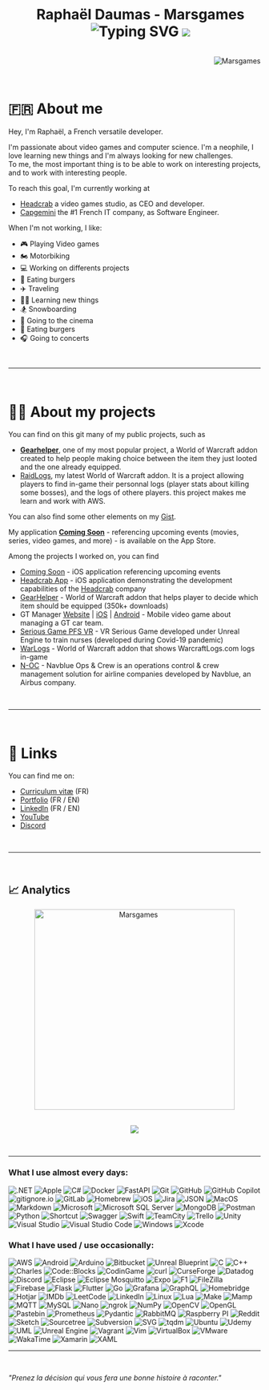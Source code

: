<div id="user-content-toc" align="center">
  <ul>
    <summary>
      <h1 style="display: inline-block;">
          Raphaël Daumas - Marsgames <!-- 👋 -->
        <br/>
        <img src="http://readme-typing-svg.herokuapp.com?font=Roboto&size=30&pause=1000&color=ADBAC7&center=true&vCenter=true&width=300&height=45&lines=Passionate;Neophile;Independant;Stress+resistant;Competent;Decider;Curious;Insightful;Determined;Logical;Positive;Trustworthy;Loyal;Adptable;Optimistic;Humorous;Open+minded;Tenacious;Patient;Versatile;" alt="Typing SVG" />
        
<img src= 'https://capsule-render.vercel.app/api?type=rect&color=gradient&height=2.5'/>
      </h1>
    </summary>
  </ul>
</div>
<p align="right"> <img src="https://komarev.com/ghpvc/?username=Marsgames&label=Profile%20views&color=0e75b6&style=flat" alt="Marsgames" /> </p>

<br/>

# 🇫🇷 About me

Hey, I'm Raphaël, a French versatile developer.

I'm passionate about video games and computer science. I'm a neophile, I love learning new things and I'm always looking for new challenges. <br/>
To me, the most important thing is to be able to work on interesting projects, and to work with interesting people.


To reach this goal, I'm currently working at
- [Headcrab](https://headcrab.fr) a video games studio, as CEO and developer.
- [Capgemini](https://www.capgemini.com) the #1 French IT company, as Software Engineer.

When I'm not working, I like:
- 🎮 Playing Video games
- 🏍️ Motorbiking
- 💻 Working on differents projects
- 🍔 Eating burgers
- ✈️ Traveling
- 🧑‍🎓 Learning new things
- 🏂 Snowboarding
- 🍿 Going to the cinema
- 🍔 Eating burgers
- 🎧 Going to concerts

<br/>

---

<br/>

# 🧑‍💻 About my projects
You can find on this git many of my public projects, such as<br>
- [**Gearhelper**](https://github.com/Marsgames/GearHelper), one of my most popular project, a World of Warcraft addon created to help people making choice between the item they just looted and the one already equipped.
- [RaidLogs](https://github.com/Marsgames/RaidLogs), my latest World of Warcraft addon. It is a project allowing players to find in-game their personnal logs (player stats about killing some bosses), and the logs of othere players. this project makes me learn and work with AWS.

You can also find some other elements on my [Gist](https://gist.github.com/marsgames).


My application [**Coming Soon**](https://apps.apple.com/fr/app/coming-soon/id1628414836) - referencing upcoming events (movies, series, video games, and more) - is available on the App Store.

Among the projects I worked on, you can find
- [Coming Soon](https://apps.apple.com/fr/app/coming-soon/id1628414836) - iOS application referencing upcoming events
- [Headcrab App](https://testflight.apple.com/join/vKDCeKk3) - iOS application demonstrating the development capabilities of the [Headcrab](https://www.headcrab.fr) company
- [GearHelper](https://www.curseforge.com/wow/addons/gearhelper) - World of Warcraft addon that helps player to decide which item should be equipped (350k+ downloads)
- GT Manager [Website](https://tinydigitalfactory.com/gt-manager/) | [iOS](https://apps.apple.com/dz/app/gt-manager/id1537951774?l=fr) | [Android](https://play.google.com/store/apps/details?id=com.TDF.GTM&hl=fr&gl=US&pli=1) - Mobile video game about managing a GT car team.
- [Serious Game PFS VR](https://www.poleformation-sante.fr/chambre-des-erreurs-realite-virtuelle/) - VR Serious Game developed under Unreal Engine to train nurses (developed during Covid-19 pandemic)
- [WarLogs](https://www.curseforge.com/wow/addons/warlogs) - World of Warcraft addon that shows WarcraftLogs.com logs in-game
- [N-OC](https://www.navblue.aero/product/n-ops-and-crew/) - Navblue Ops & Crew is an operations control & crew management solution for airline companies developed by Navblue, an Airbus company.

<br/>

---

<br/>

<!--
🌱 I'm currently learning 🌱 
- Machine Learning. I'm working on a Unity lib that will helps developers to test their *hypercasual games*
- Some DevOps (Grafana, Docker, Kubernetes, Vagrant, etc...)
-->

<!--
**Marsgames/Marsgames** is a ✨ _special_ ✨ repository because its `README.md` (this file) appears on your GitHub profile.

Here are some ideas to get you started:

- 🔭 I’m currently working on ...
- 🌱 I’m currently learning ...
- 👯 I’m looking to collaborate on ...
- 🤔 I’m looking for help with ...
- 💬 Ask me about ...
- 📫 How to reach me: ...
- 😄 Pronouns: ...
- ⚡ Fun fact: ...
-->

# 🔗 Links
You can find me on:
- [Curriculum vitæ](https://github.com/Marsgames/Marsgames/blob/main/CV_RD_01_04_2024.pdf) (FR)
- [Portfolio](https://raphdaumas.wixsite.com/portfolio) (FR / EN)
- [LinkedIn](https://fr.linkedin.com/in/rdaumas) (FR / EN)
- [YouTube](https://www.youtube.com/user/Marsgamess)
- [Discord](http://discordapp.com/users/228593357092421642)

<br/>

---

<br/>

## 📈 Analytics

<!--
<p align=center>
  <div align=center>
    <a href="https://github.com/denvercoder1/github-readme-streak-stats" title="Go to Source">
      <img align="left" width=400 src="https://streak-stats.demolab.com/?user=Marsgames&theme=dracula&hide_border=false" alt="Marsgames" />
    </a>
    <a href="https://github.com/Marsgames/github-readme-stats" title="Go to Source">
      <img align="right" width=400 src="https://github-readme-stats.vercel.app/api?username=Marsgames&show_icons=true&include_all_commits=true&count_private=true&theme=dracula&hide_border=false" />
    </a>
  </div>
  <br><br><br><br><br><br><br><br>
  <div align=center>
    <a href="https://github.com/anuraghazra/github-readme-stats">
      <img width=335 align="center" src="https://github-readme-stats.vercel.app/api/top-langs/?username=Marsgames&langs_count=8&layout=compact&include_all_commits=true&count_private=true&theme=dracula&hide_border=false&hide=Jupyter%20Notebook" />
    </a>
  </div>
</p>

<br/>
<br/>
<br/>

<p align=center>
  <div align=center>
  <a href="https://github.com/ryo-ma/github-profile-trophy">
      <img align="center" src="https://github-profile-trophy.vercel.app/?username=marsgames&theme=dracula&column=5&margin-w=5&margin-h=5" />
    </a>
  </div>
</p>

<br/>

---

-->

<p align=center>
  <div align=center>
    <a href="https://github.com/denvercoder1/github-readme-streak-stats" title="Go to Source">
      <img align="center" width=400 src="https://streak-stats.demolab.com/?user=Marsgames&theme=dracula&hide_border=false" alt="Marsgames" />
    </a>
  </div>
  <br>
</p>

<p align=center>
  <div align=center>
  <a href="https://github.com/ryo-ma/github-profile-trophy">
      <img align="center" src="https://github-profile-trophy.vercel.app/?username=marsgames&theme=dracula&column=5&margin-w=5&margin-h=5" />
    </a>
  </div>
</p>

<br/>

---

### What I use almost every days:
![.NET](https://img.shields.io/badge/.NET-512BD4.svg?style=for-the-badge&logo=dotnet&logoColor=white)
![Apple](https://img.shields.io/badge/Apple-000000.svg?style=for-the-badge&logo=Apple&logoColor=white)
![C#](https://img.shields.io/badge/C#-512BD4.svg?style=for-the-badge&logo=C#&logoColor=white)
![Docker](https://img.shields.io/badge/Docker-2496ED.svg?style=for-the-badge&logo=Docker&logoColor=white)
![FastAPI](https://img.shields.io/badge/FastAPI-009688.svg?style=for-the-badge&logo=FastAPI&logoColor=white)
![Git](https://img.shields.io/badge/Git-F05032.svg?style=for-the-badge&logo=Git&logoColor=white)
![GitHub](https://img.shields.io/badge/GitHub-181717.svg?style=for-the-badge&logo=GitHub&logoColor=white)
![GitHub Copilot](https://img.shields.io/badge/GitHub%20Copilot-000000.svg?style=for-the-badge&logo=GitHub-Copilot&logoColor=white)
![gitignore.io](https://img.shields.io/badge/gitignore.io-204ECF.svg?style=for-the-badge&logo=gitignoredotio&logoColor=white)
![GitLab](https://img.shields.io/badge/GitLab-FC6D26.svg?style=for-the-badge&logo=GitLab&logoColor=white)
![Homebrew](https://img.shields.io/badge/Homebrew-FBB040.svg?style=for-the-badge&logo=Homebrew&logoColor=black)
![iOS](https://img.shields.io/badge/iOS-000000.svg?style=for-the-badge&logo=iOS&logoColor=white)
![Jira](https://img.shields.io/badge/Jira-0052CC.svg?style=for-the-badge&logo=Jira&logoColor=white)
![JSON](https://img.shields.io/badge/JSON-000000.svg?style=for-the-badge&logo=JSON&logoColor=white)
![MacOS](https://img.shields.io/badge/macOS-000000.svg?style=for-the-badge&logo=macOS&logoColor=white)
![Markdown](https://img.shields.io/badge/Markdown-000000.svg?style=for-the-badge&logo=Markdown&logoColor=white)
![Microsoft](https://img.shields.io/badge/Microsoft-5E5E5E.svg?style=for-the-badge&logo=Microsoft&logoColor=white)
![Microsoft SQL Server](https://img.shields.io/badge/Microsoft%20SQL%20Server-CC2927.svg?style=for-the-badge&logo=Microsoft-SQL-Server&logoColor=white)
![MongoDB](https://img.shields.io/badge/MongoDB-47A248.svg?style=for-the-badge&logo=MongoDB&logoColor=white)
![Postman](https://img.shields.io/badge/Postman-FF6C37.svg?style=for-the-badge&logo=Postman&logoColor=white)
![Python](https://img.shields.io/badge/Python-3776AB.svg?style=for-the-badge&logo=Python&logoColor=white)
![Shortcut](https://img.shields.io/badge/Shortcut-58B1E4.svg?style=for-the-badge&logo=Shortcut&logoColor=white)
![Swagger](https://img.shields.io/badge/Swagger-85EA2D.svg?style=for-the-badge&logo=Swagger&logoColor=black)
![Swift](https://img.shields.io/badge/Swift-F05138.svg?style=for-the-badge&logo=Swift&logoColor=white)
![TeamCity](https://img.shields.io/badge/TeamCity-000000.svg?style=for-the-badge&logo=TeamCity&logoColor=white)
![Trello](https://img.shields.io/badge/Trello-0052CC.svg?style=for-the-badge&logo=Trello&logoColor=white)
![Unity](https://img.shields.io/badge/Unity-FFFFFF.svg?style=for-the-badge&logo=Unity&logoColor=black)
![Visual Studio](https://img.shields.io/badge/Visual%20Studio-5C2D91.svg?style=for-the-badge&logo=Visual-Studio&logoColor=white)
![Visual Studio Code](https://img.shields.io/badge/Visual%20Studio%20Code-007ACC.svg?style=for-the-badge&logo=Visual-Studio-Code&logoColor=white)
![Windows](https://img.shields.io/badge/Windows-0078D4.svg?style=for-the-badge&logo=Windows&logoColor=white)
![Xcode](https://img.shields.io/badge/Xcode-147EFB.svg?style=for-the-badge&logo=Xcode&logoColor=white)

### What I have used / use occasionally:
![AWS](https://img.shields.io/badge/Amazon%20AWS-232F3E.svg?style=for-the-badge&logo=Amazon-AWS&logoColor=white)
![Android](https://img.shields.io/badge/Android%20Studio-3DDC84.svg?style=for-the-badge&logo=Android-Studio&logoColor=white)
![Arduino](https://img.shields.io/badge/Arduino-00878F.svg?style=for-the-badge&logo=Arduino&logoColor=white)
![Bitbucket](https://img.shields.io/badge/Bitbucket-0052CC.svg?style=for-the-badge&logo=Bitbucket&logoColor=white)
![Unreal Blueprint](https://img.shields.io/badge/Blueprint-137CBD.svg?style=for-the-badge&logo=Blueprint&logoColor=white)
![C](https://img.shields.io/badge/C-A8B9CC.svg?style=for-the-badge&logo=C&logoColor=black)
![C++](https://img.shields.io/badge/C++-00599C.svg?style=for-the-badge&logo=C++&logoColor=white)
![Charles](https://img.shields.io/badge/Charles-F3F5F5.svg?style=for-the-badge&logo=Charles&logoColor=black)
![Code::Blocks](https://img.shields.io/badge/Code::Blocks-41AD48.svg?style=for-the-badge&logo=Code::Blocks&logoColor=white)
![CodinGame](https://img.shields.io/badge/CodinGame-F2BB13.svg?style=for-the-badge&logo=CodinGame&logoColor=black)
![curl](https://img.shields.io/badge/curl-073551.svg?style=for-the-badge&logo=curl&logoColor=white)
![CurseForge](https://img.shields.io/badge/CurseForge-F16436.svg?style=for-the-badge&logo=CurseForge&logoColor=white)
![Datadog](https://img.shields.io/badge/Datadog-632CA6.svg?style=for-the-badge&logo=Datadog&logoColor=white)
![Discord](https://img.shields.io/badge/Discord-5865F2.svg?style=for-the-badge&logo=Discord&logoColor=white)
![Eclipse](https://img.shields.io/badge/Eclipse%20IDE-2C2255.svg?style=for-the-badge&logo=Eclipse-IDE&logoColor=white)
![Eclipse Mosquitto](https://img.shields.io/badge/Eclipse%20Mosquitto-3C5280.svg?style=for-the-badge&logo=Eclipse-Mosquitto&logoColor=white)
![Expo](https://img.shields.io/badge/Expo-000020.svg?style=for-the-badge&logo=Expo&logoColor=white)
![F1](https://img.shields.io/badge/F1-E10600.svg?style=for-the-badge&logo=F1&logoColor=white)
![FileZilla](https://img.shields.io/badge/FileZilla-BF0000.svg?style=for-the-badge&logo=FileZilla&logoColor=white)
![Firebase](https://img.shields.io/badge/Firebase-FFCA28.svg?style=for-the-badge&logo=Firebase&logoColor=black)
![Flask](https://img.shields.io/badge/Flask-000000.svg?style=for-the-badge&logo=Flask&logoColor=white)
![Flutter](https://img.shields.io/badge/Flutter-02569B.svg?style=for-the-badge&logo=Flutter&logoColor=white)
![Go](https://img.shields.io/badge/Go-00ADD8.svg?style=for-the-badge&logo=Go&logoColor=white)
![Grafana](https://img.shields.io/badge/Grafana-F46800.svg?style=for-the-badge&logo=Grafana&logoColor=white)
![GraphQL](https://img.shields.io/badge/GraphQL-E10098.svg?style=for-the-badge&logo=GraphQL&logoColor=white)
![Homebridge](https://img.shields.io/badge/Homebridge-491F59.svg?style=for-the-badge&logo=Homebridge&logoColor=white)
![Hotjar](https://img.shields.io/badge/Hotjar-FF3C00.svg?style=for-the-badge&logo=Hotjar&logoColor=white)
![IMDb](https://img.shields.io/badge/IMDb-F5C518.svg?style=for-the-badge&logo=IMDb&logoColor=black)
![LeetCode](https://img.shields.io/badge/LeetCode-FFA116.svg?style=for-the-badge&logo=LeetCode&logoColor=white)
![LinkedIn](https://img.shields.io/badge/LinkedIn-0A66C2.svg?style=for-the-badge&logo=LinkedIn&logoColor=white)
![Linux](https://img.shields.io/badge/Linux-FCC624.svg?style=for-the-badge&logo=Linux&logoColor=black)
![Lua](https://img.shields.io/badge/Lua-2C2D72.svg?style=for-the-badge&logo=Lua&logoColor=white)
![Make](https://img.shields.io/badge/Make-6D00CC.svg?style=for-the-badge&logo=Make&logoColor=white)
![Mamp](https://img.shields.io/badge/MAMP-02749C.svg?style=for-the-badge&logo=MAMP&logoColor=white)
![MQTT](https://img.shields.io/badge/MQTT-660066.svg?style=for-the-badge&logo=MQTT&logoColor=white)
![MySQL](https://img.shields.io/badge/MySQL-4479A1.svg?style=for-the-badge&logo=MySQL&logoColor=white)
![Nano](https://img.shields.io/badge/Nano-4A90E2.svg?style=for-the-badge&logo=Nano&logoColor=white)
![ngrok](https://img.shields.io/badge/ngrok-1F1E37.svg?style=for-the-badge&logo=ngrok&logoColor=white)
![NumPy](https://img.shields.io/badge/NumPy-013243.svg?style=for-the-badge&logo=NumPy&logoColor=white)
![OpenCV](https://img.shields.io/badge/OpenCV-5C3EE8.svg?style=for-the-badge&logo=OpenCV&logoColor=white)
![OpenGL](https://img.shields.io/badge/OpenGL-5586A4.svg?style=for-the-badge&logo=OpenGL&logoColor=white)
![Pastebin](https://img.shields.io/badge/Pastebin-02456C.svg?style=for-the-badge&logo=Pastebin&logoColor=white)
![Prometheus](https://img.shields.io/badge/Prometheus-E6522C.svg?style=for-the-badge&logo=Prometheus&logoColor=white)
![Pydantic](https://img.shields.io/badge/Pydantic-E92063.svg?style=for-the-badge&logo=Pydantic&logoColor=white)
![RabbitMQ](https://img.shields.io/badge/RabbitMQ-FF6600.svg?style=for-the-badge&logo=RabbitMQ&logoColor=white)
![Raspberry PI](https://img.shields.io/badge/Raspberry%20Pi-A22846.svg?style=for-the-badge&logo=Raspberry-Pi&logoColor=white)
![Reddit](https://img.shields.io/badge/Reddit-FF4500.svg?style=for-the-badge&logo=Reddit&logoColor=white)
![Sketch](https://img.shields.io/badge/Sketch-F7B500.svg?style=for-the-badge&logo=Sketch&logoColor=black)
![Sourcetree](https://img.shields.io/badge/Sourcetree-0052CC.svg?style=for-the-badge&logo=Sourcetree&logoColor=white)
![Subversion](https://img.shields.io/badge/Subversion-809CC9.svg?style=for-the-badge&logo=Subversion&logoColor=white)
![SVG](https://img.shields.io/badge/SVG-FFB13B.svg?style=for-the-badge&logo=SVG&logoColor=black)
![tqdm](https://img.shields.io/badge/tqdm-FFC107.svg?style=for-the-badge&logo=tqdm&logoColor=black)
![Ubuntu](https://img.shields.io/badge/Ubuntu-E95420.svg?style=for-the-badge&logo=Ubuntu&logoColor=white)
![Udemy](https://img.shields.io/badge/Udemy-A435F0.svg?style=for-the-badge&logo=Udemy&logoColor=white)
![UML](https://img.shields.io/badge/UML-FABD14.svg?style=for-the-badge&logo=UML&logoColor=black)
![Unreal Engine](https://img.shields.io/badge/Unreal%20Engine-0E1128.svg?style=for-the-badge&logo=Unreal-Engine&logoColor=white)
![Vagrant](https://img.shields.io/badge/Vagrant-1868F2.svg?style=for-the-badge&logo=Vagrant&logoColor=white)
![Vim](https://img.shields.io/badge/Vim-019733.svg?style=for-the-badge&logo=Vim&logoColor=white)
![VirtualBox](https://img.shields.io/badge/VirtualBox-183A61.svg?style=for-the-badge&logo=VirtualBox&logoColor=white)
![VMware](https://img.shields.io/badge/VMware-607078.svg?style=for-the-badge&logo=VMware&logoColor=white)
![WakaTime](https://img.shields.io/badge/WakaTime-000000.svg?style=for-the-badge&logo=WakaTime&logoColor=white)
![Xamarin](https://img.shields.io/badge/Xamarin-3498DB.svg?style=for-the-badge&logo=Xamarin&logoColor=white)
![XAML](https://img.shields.io/badge/XAML-0C54C2.svg?style=for-the-badge&logo=XAML&logoColor=white)

---
<!--
<br/>
 
### What I use almost every days:
<p>
<img src="https://cdn.jsdelivr.net/gh/devicons/devicon/icons/apple/apple-original.svg" title="Apple" alt="Apple" width="40" height="40">
<img src="https://cdn.jsdelivr.net/gh/devicons/devicon/icons/bash/bash-original.svg" title="Bash" alt="Bash" width="40" height="40">
<img src="https://cdn.jsdelivr.net/gh/devicons/devicon/icons/csharp/csharp-original.svg" title="C#" alt="C#" width="40" height="40">
<img src="https://cdn.jsdelivr.net/gh/devicons/devicon/icons/debian/debian-original.svg" title="Debian" alt="Debian" width="40" height="40">
<img src="https://cdn.jsdelivr.net/gh/devicons/devicon/icons/docker/docker-original.svg" title="Docker" alt="Docker" width="40" height="40">
<img src="https://cdn.jsdelivr.net/gh/devicons/devicon/icons/git/git-original.svg" title="Git" alt="Git" width="40" height="40">
<img src="https://cdn.jsdelivr.net/gh/devicons/devicon/icons/github/github-original.svg" title="GitHub" alt="GitHub" width="40" height="40">
<img src="https://cdn.jsdelivr.net/gh/devicons/devicon/icons/google/google-original.svg" title="Goolge" alt="Goolge" width="40" height="40">
<img src="https://cdn.jsdelivr.net/gh/devicons/devicon/icons/jira/jira-original.svg" title="Jira" alt="Jira" width="40" height="40">
<img src="https://cdn.jsdelivr.net/gh/devicons/devicon/icons/markdown/markdown-original.svg" title="Markdown" alt="Markdown" width="40" height="40">
<img src="https://cdn.jsdelivr.net/gh/devicons/devicon/icons/python/python-original.svg" title="Pyhton" alt="Pyhton" width="40" height="40">
<img src="https://cdn.jsdelivr.net/gh/devicons/devicon/icons/raspberrypi/raspberrypi-original.svg" title="Raspberry" alt="Raspberry" width="40" height="40">
<img src="https://cdn.jsdelivr.net/gh/devicons/devicon/icons/safari/safari-original.svg" title="Safari" alt="Safari" width="40" height="40">
<img src="https://cdn.jsdelivr.net/gh/devicons/devicon/icons/sketch/sketch-original.svg" title="Sketch" alt="Sketch" width="40" height="40">
<img src="https://cdn.jsdelivr.net/gh/devicons/devicon/icons/ssh/ssh-original.svg" title="SSH" alt="SSH" width="40" height="40">
<img src="https://cdn.jsdelivr.net/gh/devicons/devicon/icons/swift/swift-original.svg" title="Swift" alt="Swift" width="40" height="40">
<img src="https://cdn.jsdelivr.net/gh/devicons/devicon/icons/trello/trello-plain.svg" title="Trello" alt="Trello" width="40" height="40">
<img src="https://cdn.jsdelivr.net/gh/devicons/devicon/icons/unity/unity-original.svg" title="Unity" alt="Unity" width="40" height="40">
<img src="https://cdn.jsdelivr.net/gh/devicons/devicon/icons/vscode/vscode-original.svg" title="VS Code" alt="VS Code" width="40" height="40">
<img src="https://cdn.jsdelivr.net/gh/devicons/devicon/icons/xcode/xcode-original.svg" title="Xcode" alt="Xcode" width="40" height="40">
</p>

<br/>

### What I have used / use occasionally:
<p>
<img src="https://cdn.jsdelivr.net/gh/devicons/devicon/icons/android/android-original.svg" title="Android" alt="Android" width="40" height="40">
<img src="https://cdn.jsdelivr.net/gh/devicons/devicon/icons/androidstudio/androidstudio-original.svg" title="Android studio" alt="Android Studio" width="40" height="40">
<img src="https://cdn.jsdelivr.net/gh/devicons/devicon/icons/apache/apache-original.svg" title="Apache" alt="Apache" width="40" height="40">
<img src="https://cdn.jsdelivr.net/gh/devicons/devicon/icons/arduino/arduino-original.svg" title="Arduino" alt="Arduino" width="40" height="40">
<img src="https://cdn.jsdelivr.net/gh/devicons/devicon/icons/atom/atom-original.svg" title="Atom" alt="Atom" width="40" height="40">
<img src="https://cdn.jsdelivr.net/gh/devicons/devicon/icons/bitbucket/bitbucket-original.svg" title="BitBucket" alt="BitBucket" width="40" height="40">
<img src="https://cdn.jsdelivr.net/gh/devicons/devicon/icons/c/c-original.svg" title="C" alt="C" width="40" height="40">
<img src="https://cdn.jsdelivr.net/gh/devicons/devicon/icons/cplusplus/cplusplus-original.svg" title="C++" alt="C++" width="40" height="40">
<img src="https://cdn.jsdelivr.net/gh/devicons/devicon/icons/chrome/chrome-original.svg" title="Chrome" alt="Chrome" width="40" height="40">
<img src="https://cdn.jsdelivr.net/gh/devicons/devicon/icons/confluence/confluence-original.svg" title="Confluence" alt="Confluence" width="40" height="40">
<img src="https://cdn.jsdelivr.net/gh/devicons/devicon/icons/dart/dart-original.svg" title="Dart" alt="Dart" width="40" height="40">
<img src="https://cdn.jsdelivr.net/gh/devicons/devicon/icons/facebook/facebook-original.svg" title="Facebook API" alt="Facebook API" width="40" height="40">
<img src="https://cdn.jsdelivr.net/gh/devicons/devicon/icons/figma/figma-original.svg" title="Figma" alt="Figma" width="40" height="40">
<img src="https://cdn.jsdelivr.net/gh/devicons/devicon/icons/filezilla/filezilla-plain.svg" title="FileZila" alt="FileZila" width="40" height="40">
<img src="https://cdn.jsdelivr.net/gh/devicons/devicon/icons/firebase/firebase-plain.svg" title="Firebase" alt="Firebase" width="40" height="40">
<img src="https://cdn.jsdelivr.net/gh/devicons/devicon/icons/firefox/firefox-original.svg" title="Firefox" alt="Firefox" width="40" height="40">
<img src="https://cdn.jsdelivr.net/gh/devicons/devicon/icons/flask/flask-original.svg" title="Flask" alt="Flask" width="40" height="40">
<img src="https://cdn.jsdelivr.net/gh/devicons/devicon/icons/flutter/flutter-original.svg" title="Flutter" alt="Flutter" width="40" height="40">
<img src="https://cdn.jsdelivr.net/gh/devicons/devicon/icons/gitlab/gitlab-original.svg" title="GitLab" alt="GitLab" width="40" height="40">
<img src="https://cdn.jsdelivr.net/gh/devicons/devicon/icons/go/go-original.svg" title="Go" alt="Go" width="40" height="40">
<img src="https://cdn.jsdelivr.net/gh/devicons/devicon/icons/grafana/grafana-original.svg" title="Grafana" alt="Grafana" width="40" height="40">
<img src="https://cdn.jsdelivr.net/gh/devicons/devicon/icons/java/java-original.svg" title="Java" alt="Java" width="40" height="40">
<img src="https://cdn.jsdelivr.net/gh/devicons/devicon/icons/kubernetes/kubernetes-plain.svg" title="Kubernetes" alt="Kubernetes" width="40" height="40">
<img src="https://cdn.jsdelivr.net/gh/devicons/devicon/icons/linkedin/linkedin-original.svg" title="LinedIn API" alt="LinkedIn API" width="40" height="40">
<img src="https://cdn.jsdelivr.net/gh/devicons/devicon/icons/lua/lua-original.svg" title="Lua" alt="Lua" width="40" height="40">
<img src="https://cdn.jsdelivr.net/gh/devicons/devicon/icons/linux/linux-original.svg" title="Linux" alt="Linux" width="40" height="40">
<img src="https://cdn.jsdelivr.net/gh/devicons/devicon/icons/mongodb/mongodb-original.svg" title="MongoDB" alt="MongoDB" width="40" height="40">
<img src="https://cdn.jsdelivr.net/gh/devicons/devicon/icons/mysql/mysql-original.svg" title="MySQL" alt="MySQL" width="40" height="40">
<img src="https://cdn.jsdelivr.net/gh/devicons/devicon/icons/numpy/numpy-original.svg" title="Numpy" alt="Numpy" width="40" height="40">
<img src="https://cdn.jsdelivr.net/gh/devicons/devicon/icons/opengl/opengl-original.svg" title="OpenGL" alt="OpenGL" width="40" height="40">
<img src="https://cdn.jsdelivr.net/gh/devicons/devicon/icons/qt/qt-original.svg" title="QT" alt="QT" width="40" height="40">
<img src="https://cdn.jsdelivr.net/gh/devicons/devicon/icons/r/r-original.svg" title="R & RStudio" alt="R & RStudio" width="40" height="40">
<img src="https://cdn.jsdelivr.net/gh/devicons/devicon/icons/sdl/sdl-original.svg" title="SDL" alt="SDL" width="40" height="40">
<img src="https://cdn.jsdelivr.net/gh/devicons/devicon/icons/selenium/selenium-original.svg" title="Selenium" alt="Selenium" width="40" height="40">
<img src="https://cdn.jsdelivr.net/gh/devicons/devicon/icons/slack/slack-original.svg" title="Slack" alt="Slack" width="40" height="40">
<img src="https://cdn.jsdelivr.net/gh/devicons/devicon/icons/sourcetree/sourcetree-original.svg" title="SourceTree" alt="SourceTree" width="40" height="40">
<img src="https://cdn.jsdelivr.net/gh/devicons/devicon/icons/subversion/subversion-original.svg" title="SVN" alt="SVN" width="40" height="40">
<img src="https://cdn.jsdelivr.net/gh/devicons/devicon/icons/twitter/twitter-original.svg" title="Twitter API" alt="Twitter API" width="40" height="40">
<img src="https://cdn.jsdelivr.net/gh/devicons/devicon/icons/unrealengine/unrealengine-original.svg" title="Unreal Engine" alt="Unreal Engine" width="40" height="40">
<img src="https://cdn.jsdelivr.net/gh/devicons/devicon/icons/vagrant/vagrant-original.svg" title="Vagrant" alt="Vagrant" width="40" height="40">
<img src="https://cdn.jsdelivr.net/gh/devicons/devicon/icons/visualstudio/visualstudio-plain.svg" title="Visual Studio" alt="Visual Studio" width="40" height="40">
<img src="https://cdn.jsdelivr.net/gh/devicons/devicon/icons/xamarin/xamarin-original.svg" title="Xamarin" alt="Xamarin" width="40" height="40">
<img src="https://cdn.jsdelivr.net/gh/devicons/devicon/icons/opencv/opencv-original.svg" title="OpenCV" alt="OpenCV" width="40" height="40">
<img src="https://cdn.jsdelivr.net/gh/devicons/devicon/icons/prometheus/prometheus-original.svg" title="Prometheus" alt="Prometheus" width="40" height="40">
</p>

<!-- ⚡ Fun fact: J'ai fais la piscine de 42, c'était une super expérience, j'ai rencontré des personnes super et ai beaucoup rigolé ! -->

<!--
<br>

---
-->

<br/>

*"Prenez la décision qui vous fera une bonne histoire à raconter."*
